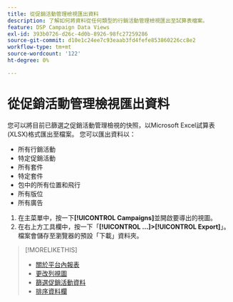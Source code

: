 ```yaml
---
title: 從促銷活動管理檢視匯出資料
description: 了解如何將資料從任何類型的行銷活動管理檢視匯出至試算表檔案。
feature: DSP Campaign Data Views
exl-id: 393b0726-d26c-4d0b-8926-98fc27259286
source-git-commit: d10e1c24ee7c93eaab3fd4fefe853860226cc8e2
workflow-type: tm+mt
source-wordcount: '122'
ht-degree: 0%

---
```


# 從促銷活動管理檢視匯出資料

您可以將目前已篩選之促銷活動管理檢視的快照，以Microsoft Excel試算表(XLSX)格式匯出至檔案。 您可以匯出資料以：

* 所有行銷活動
* 特定促銷活動
* 所有套件
* 特定套件
* 包中的所有位置和飛行
* 所有版位
* 所有廣告

1. 在主菜單中，按一下&#x200B;**[!UICONTROL Campaigns]**&#x200B;並開啟要導出的視圖。
1. 在右上方工具欄中，按一下「**[!UICONTROL ...]>[!UICONTROL Export]**」。
檔案會儲存至瀏覽器的預設「下載」資料夾。

>[!MORELIKETHIS]
>
>* [關於平台內報表](campaign-reports-about.md)
>* [更改列視圖](column-view-change.md)
>* [篩選促銷活動資料](campaign-data-filter.md)
>* [排序資料欄](campaign-data-sort.md)

